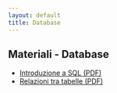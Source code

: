 ```yaml
---
layout: default
title: Database
---
```


## Materiali - Database

- [Introduzione a SQL (PDF)](/assets/sql-introduzione.pdf)
- [Relazioni tra tabelle (PDF)](/assets/sql-relazioni.pdf)
